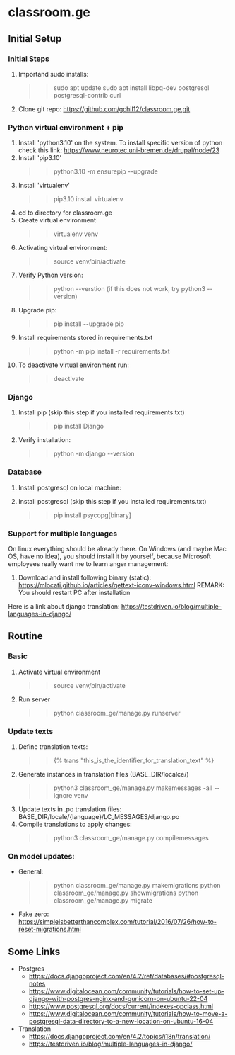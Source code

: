 # classroom.ge


## Initial Setup

### Initial Steps
1) Importand sudo installs:
    >> sudo apt update
    >> sudo apt install libpq-dev postgresql postgresql-contrib curl
2) Clone git repo: https://github.com/gchil12/classroom.ge.git


### Python virtual environment + pip
1) Install 'python3.10' on the system. To install specific version of python check this link: https://www.neurotec.uni-bremen.de/drupal/node/23
2) Install 'pip3.10'
    >> python3.10 -m ensurepip --upgrade
3) Install 'virtualenv'
    >> pip3.10 install virtualenv
3) cd to directory for classroom.ge
4) Create virtual environment
    >> virtualenv venv
5) Activating virtual environment:
    >> source venv/bin/activate
6) Verify Python version:
    >> python --verstion (if this does not work, try python3 --version)
7) Upgrade pip:
    >> pip install --upgrade pip
8) Install requirements stored in requirements.txt
    >> python -m pip install -r requirements.txt
8) To deactivate virtual environment run:
    >> deactivate


### Django
1) Install pip (skip this step if you installed requirements.txt)
    >> pip install Django
2) Verify installation:
    >> python -m django --version


### Database
1) Install postgresql on local machine:
    
    
1) Install postgresql (skip this step if you installed requirements.txt)
    >> pip install psycopg[binary]


### Support for multiple languages
On linux everything should be already there. On Windows (and maybe Mac OS, have no idea),
you should install it by yourself, because Microsoft employees really want me to learn
anger management:
1) Download and install following binary (static):
    https://mlocati.github.io/articles/gettext-iconv-windows.html
    REMARK: You should restart PC after installation

Here is a link about django translation:
    https://testdriven.io/blog/multiple-languages-in-django/




## Routine
### Basic
1) Activate virtual environment
    >> source venv/bin/activate
2) Run server
    >> python classroom_ge/manage.py runserver


### Update texts
1) Define translation texts:
    >> {% trans "this_is_the_identifier_for_translation_text" %}
2) Generate instances in translation files (BASE_DIR/localce/)
    >> python3 classroom_ge/manage.py makemessages -all --ignore venv
3) Update texts in .po translation files: BASE_DIR/locale/{language}/LC_MESSAGES/django.po
4) Compile translations to apply changes:
    >> python3 classroom_ge/manage.py compilemessages

### On model updates:
- General:
    >> python classroom_ge/manage.py makemigrations
    >> python classroom_ge/manage.py showmigrations
    >> python classroom_ge/manage.py migrate
- Fake zero: https://simpleisbetterthancomplex.com/tutorial/2016/07/26/how-to-reset-migrations.html



## Some Links
- Postgres
    - https://docs.djangoproject.com/en/4.2/ref/databases/#postgresql-notes
    - https://www.digitalocean.com/community/tutorials/how-to-set-up-django-with-postgres-nginx-and-gunicorn-on-ubuntu-22-04
    - https://www.postgresql.org/docs/current/indexes-opclass.html
    - https://www.digitalocean.com/community/tutorials/how-to-move-a-postgresql-data-directory-to-a-new-location-on-ubuntu-16-04
- Translation
    - https://docs.djangoproject.com/en/4.2/topics/i18n/translation/
    - https://testdriven.io/blog/multiple-languages-in-django/


